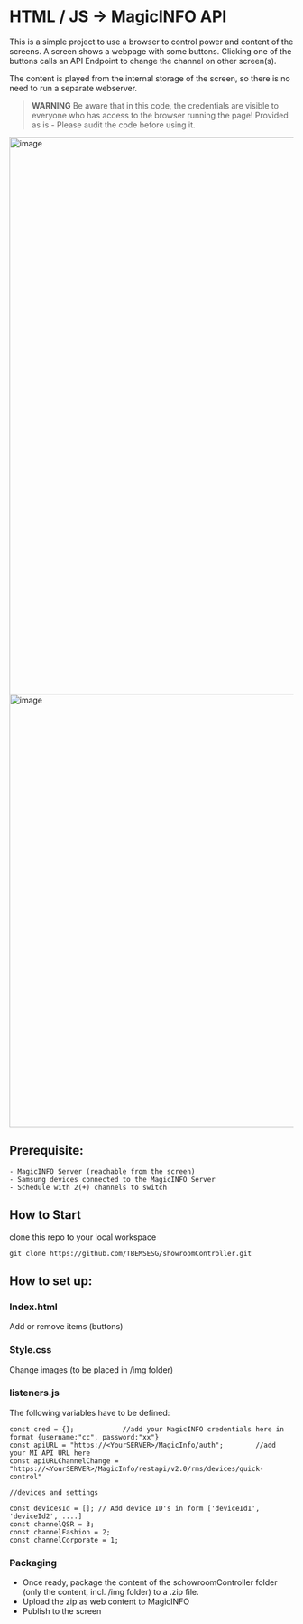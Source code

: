 
# HTML / JS -> MagicINFO API
This is a simple project to use a browser to control power and content of the screens.
A screen shows a webpage with some buttons. Clicking one of the buttons calls an API Endpoint to change the channel on other screen(s).

The content is played from the internal storage of the screen, so there is no need to run a separate webserver.

> **WARNING**
Be aware that in this code, the credentials are visible to everyone who has access to the browser running the page!
Provided as is - Please audit the code before using it.  

<img width="985" alt="image" src="https://github.com/TBEMSESG/showroomController/assets/50730110/ec4b9fd7-bbe4-47f0-9028-a3ed89bb99ac">

<img width="766" alt="image" src="https://github.com/TBEMSESG/showroomController/assets/50730110/3d9c3eb4-74f0-4fff-86cd-ec81eb9888e9">


## Prerequisite:

    - MagicINFO Server (reachable from the screen)
    - Samsung devices connected to the MagicINFO Server
    - Schedule with 2(+) channels to switch 

## How to Start
clone this repo to your local workspace

    git clone https://github.com/TBEMSESG/showroomController.git

## How to set up: 
### Index.html
Add or remove items (buttons)

### Style.css
Change images (to be placed in /img folder)

### listeners.js
The following variables have to be defined: 

    const cred = {};            //add your MagicINFO credentials here in format {username:"cc", password:"xx"}
    const apiURL = "https://<YourSERVER>/MagicInfo/auth";        //add your MI API URL here   
    const apiURLChannelChange = "https://<YourSERVER>/MagicInfo/restapi/v2.0/rms/devices/quick-control"

    //devices and settings
    
    const devicesId = []; // Add device ID's in form ['deviceId1', 'deviceId2', ....]
    const channelQSR = 3;
    const channelFashion = 2;
    const channelCorporate = 1;

### Packaging
- Once ready, package the content of the schowroomController folder (only the content, incl. /img folder) to a .zip file.
- Upload the zip as web content to MagicINFO
- Publish to the screen
